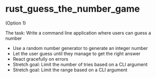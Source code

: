 # rust_guess_the_number_game

(Option 1)

The task: Write a command line application where users can guess a number

* Use a random number generator to generate an integer number
* Let the user guess until they manage to get the right answer
* React gracefully on errors
* Stretch goal: Limit the number of tries based on a CLI argument
* Stretch goal: Limit the range based on a CLI argument
